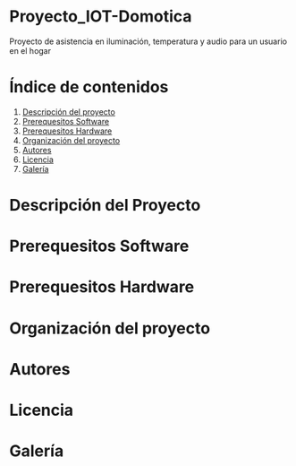 # Proyecto_IOT-Domotica
Proyecto de asistencia en iluminación, temperatura y audio para un usuario en el hogar

# Índice de contenidos
  1. [Descripción del proyecto](https://github.com/luicalrob/G5-Proyecto_IOT-Domotica/blob/main/README.md#descripci%C3%B3n-del-proyecto)
  2. [Prerequesitos Software](https://github.com/luicalrob/G5-Proyecto_IOT-Domotica/blob/main/README.md#prerequesitos-software)
  3. [Prerequesitos Hardware](https://github.com/luicalrob/G5-Proyecto_IOT-Domotica/blob/main/README.md#prerequesitos-hardware)
  4. [Organización del proyecto]()
  5. [Autores]()
  6. [Licencia]()
  7. [Galería]()

# Descripción del Proyecto

# Prerequesitos Software

# Prerequesitos Hardware

# Organización del proyecto

# Autores

# Licencia

# Galería

